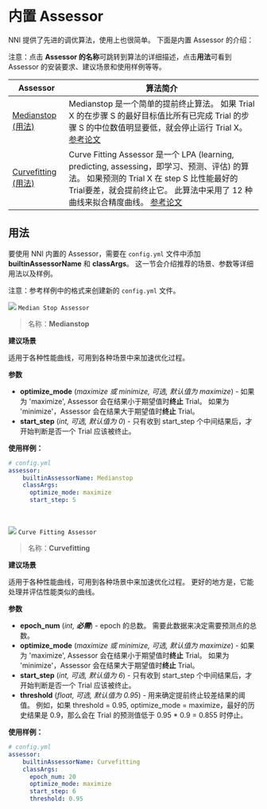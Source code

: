 # 内置 Assessor

NNI 提供了先进的调优算法，使用上也很简单。 下面是内置 Assessor 的介绍：

注意：点击 **Assessor 的名称**可跳转到算法的详细描述，点击**用法**可看到 Assessor 的安装要求、建议场景和使用样例等等。

| Assessor                                                                                   | 算法简介                                                                                                                                                                                                                                                     |
| ------------------------------------------------------------------------------------------ | -------------------------------------------------------------------------------------------------------------------------------------------------------------------------------------------------------------------------------------------------------- |
| [Medianstop](../src/sdk/pynni/nni/medianstop_assessor/README.md) [(用法)](#MedianStop)       | Medianstop 是一个简单的提前终止算法。 如果 Trial X 的在步骤 S 的最好目标值比所有已完成 Trial 的步骤 S 的中位数值明显要低，就会停止运行 Trial X。 [参考论文](https://static.googleusercontent.com/media/research.google.com/en//pubs/archive/46180.pdf)                                                          |
| [Curvefitting](../src/sdk/pynni/nni/curvefitting_assessor/README.md) [(用法)](#Curvefitting) | Curve Fitting Assessor 是一个 LPA (learning, predicting, assessing，即学习、预测、评估) 的算法。 如果预测的 Trial X 在 step S 比性能最好的 Trial要差，就会提前终止它。 此算法中采用了 12 种曲线来拟合精度曲线。 [参考论文](http://aad.informatik.uni-freiburg.de/papers/15-IJCAI-Extrapolation_of_Learning_Curves.pdf) |

## 用法

要使用 NNI 内置的 Assessor，需要在 `config.yml` 文件中添加 **builtinAssessorName** 和 **classArgs**。 这一节会介绍推荐的场景、参数等详细用法以及样例。

注意：参考样例中的格式来创建新的 `config.yml` 文件。

<a name="MedianStop"></a>

![](https://placehold.it/15/1589F0/000000?text=+) `Median Stop Assessor`

> 名称：**Medianstop**

**建议场景**

适用于各种性能曲线，可用到各种场景中来加速优化过程。

**参数**

* **optimize_mode** (*maximize 或 minimize, 可选, 默认值为 maximize*) - 如果为 'maximize', Assessor 会在结果小于期望值时**终止** Trial。 如果为 'minimize'，Assessor 会在结果大于期望值时**终止** Trial。
* **start_step** (*int, 可选, 默认值为 0*) - 只有收到 start_step 个中间结果后，才开始判断是否一个 Trial 应该被终止。

**使用样例：**

```yaml
# config.yml
assessor:
    builtinAssessorName: Medianstop
    classArgs:
      optimize_mode: maximize
      start_step: 5
```

<br />

<a name="Curvefitting"></a>

![](https://placehold.it/15/1589F0/000000?text=+) `Curve Fitting Assessor`

> 名称：**Curvefitting**

**建议场景**

适用于各种性能曲线，可用到各种场景中来加速优化过程。 更好的地方是，它能处理并评估性能类似的曲线。

**参数**

* **epoch_num** (*int, **必需***) - epoch 的总数。 需要此数据来决定需要预测点的总数。
* **optimize_mode** (*maximize 或 minimize, 可选, 默认值为 maximize*) - 如果为 'maximize', Assessor 会在结果小于期望值时**终止** Trial。 如果为 'minimize'，Assessor 会在结果大于期望值时**终止** Trial。
* **start_step** (*int, 可选, 默认值为 6*) - 只有收到 start_step 个中间结果后，才开始判断是否一个 Trial 应该被终止。
* **threshold** (*float, 可选, 默认值为 0.95*) - 用来确定提前终止较差结果的阈值。 例如，如果 threshold = 0.95, optimize_mode = maximize，最好的历史结果是 0.9，那么会在 Trial 的预测值低于 0.95 * 0.9 = 0.855 时停止。

**使用样例：**

```yaml
# config.yml
assessor:
    builtinAssessorName: Curvefitting
    classArgs:
      epoch_num: 20
      optimize_mode: maximize
      start_step: 6
      threshold: 0.95
```
